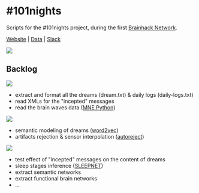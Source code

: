 # #101nights
Scripts for the #101nights project, during the first [Brainhack Network](http://brainhack-networks.com/program).

[Website](http://www.dreamsessions.org/101nights.html) | [Data](https://www.dropbox.com/sh/bnzgspyjutjyjcq/AAD63mR1tLYxtytRVQiTCMLDa?dl=0) | [Slack](https://brainhack.slack.com/messages/101nights/)

<img src="http://www.dreamsessions.org/images/101nights/Panorama.jpg">

## Backlog
<img src="https://img.shields.io/badge/1-Ready%3F-red.svg?longCache=true&style=for-the-badge">

- extract and format all the dreams (dream.txt) & daily logs (daily-logs.txt)
- read XMLs for the "incepted" messages
- read the brain waves data ([MNE Python](https://github.com/mne-tools/mne-python))

<img src="https://img.shields.io/badge/2-Steady...-orange.svg?longCache=true&style=for-the-badge">

- semantic modeling of dreams ([word2vec](https://radimrehurek.com/gensim/models/word2vec.html))
- artifacts rejection & sensor interpolation ([autoreject](http://autoreject.github.io/))

<img src="https://img.shields.io/badge/3-Go!-green.svg?longCache=true&style=for-the-badge">

- test effect of "incepted" messages on the content of dreams
- sleep stages inference ([SLEEPNET](https://arxiv.org/pdf/1707.08262.pdf))
- extract semantic networks
- extract functional brain networks
- ...

